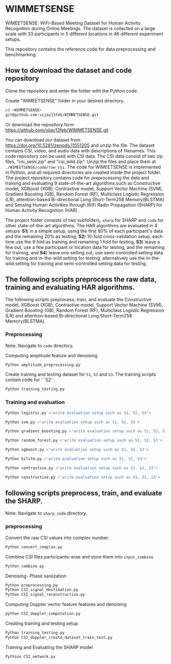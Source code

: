 # WIMMETSENSE
WIMEETSENSE: WiFi-Based Meeting Dataset for Human Activity Recognition during Online Meetings. The dataset is collected on a large scale with 33 participants in 5 different locations in 46 different experiment setups. 

This repository contains the reference code for data preprocessing and benchmarking. 
## How to download the dataset and code repository 
Clone the repository and enter the folder with the Python code:

Create "WIMEETSENSE" folder in your desired directory. 
```bash
cd <WIMMETSENSE>
git@github.com:vijay13feb/WIMMETSENSE.git
```
Or download the repository form https://github.com/vijay13feb/WIMMETSENSE.git

You can download our dataset from https://doi.org/10.5281/zenodo.11551205 and unzip the file. The dataset contains CSI, video, and audio data with descriptions of filenames. This code repository can be used with CSI data. The CSI data consist of two zip files, "csi_semi.zip" and "csi_wild.zip". Unzip the files and place them at ```./WIMEETSENSE/code/raw_csi```. The code for WIMEETSENSE is implemented in Python, and all required directories are created inside the project folder. The project repository contains code for preprocessing the data and training and evaluating 9 state-of-the-art algorithms such as Constructive model, XGBoost (XGB),
Contrastive model, Support Vector Machine (SVM), Gradient Boosting (GB), Random Forest
(RF), Multiclass Logistic Regression (LR), attention-based Bi-directional Long Short-Term258
Memory(BLSTMA) and Sensing Human Activities through WiFi Radio Propagation (SHARP) for Human Activity Recognition (HAR).    

 The project folder consists of two subfolders, ```sharp``` for SHARP and ```code``` for other state-of-the-art algorithms. The HAR algorithms are evaluated in 4 setups: $\mathbf{S1}$) in a simple setup, using the first 80% of each participant's data and the remaining 20% as testing, $\mathbf{S2}$) 10-fold cross-validation setup, each time use the 9 fold as training and remaining $1$ fold for testing, $\mathbf{S3}$) leave a few out, use a few participant or location data for testing, and the remaining for training, and $\mathbf{S4}$) leave one setting out, use semi-controlled setting data for training and in-the-wild setting for testing, alternatively use the in-the-wild setting for training and semi-controlled setting data for testing.
 
 ## The following scripts preprocess the raw data, training and evaluating HAR algorithms. 
 The following scripts preprocess, train, and evaluate the  Constructive model, XGBoost (XGB),
Contrastive model, Support Vector Machine (SVM), Gradient Boosting (GB), Random Forest
(RF), Multiclass Logistic Regression (LR) and attention-based Bi-directional Long Short-Term258
Memory(BLSTMA). 
### Preprocessing
Note: Navigate to ```code``` directory. 

Computing amplitude feature and denoising 
```bash
Python amplitude_preprocessing.py
```
Create training and testing dataset for ```S1```, ```S2``` and ```S3```. The training scripts contain code for ```S2``. 
```bash
Python training_testing.py
```
### Training and evaluation
```bash
Python logistic.py <'write evaluation setup such as S1, S2, S3'>
```
```bash
Python svm.py <'write evaluation setup such as S1, S2, S3'>
```
```bash
Python gradient_boosting.py <'write evaluation setup such as S1, S2, S3'>
```
```bash
Python random_forest.py <'write evaluation setup such as S1, S2, S3'>
```
```bash
Python xgboost.py <'write evaluation setup such as S1, S2, S3'>
``` 
```bash
Python bilstm.py <'write evaluation setup such as S1, S2, S3'>
```
```bash
Python contrastive.py <'write evaluation setup such as S1, S2, S3'>
```

```bash
Python constructive.py <'write evaluation setup such as S1, S2, S3'>
```

##  following scripts preprocess, train, and evaluate the SHARP.
Note: Navigate to ```sharp_code``` directory. 
### preprocessing 
Convert the raw CSI values into complex number. 
```bash
Python convert_complex.py
```
Combine CSI files participants-wise and store them into ```input_combine```

```bash
Python combine.py
```
Denoising- Phase saniization

```bash
Python preprocessing.py
Python CSI_signal_Hestimation.py
Python CSI_signal_reconstruction.py
```
Computing Doppler vector feature features and denoising 
```bash
python CSI_doppler_computation.py
```
Creating training and testing setup
```bash
Python training_testing.py
Python CSI_doppler_create_dataset_train_test.py
```
Training and Evaluating the SHARP model 
```bash
Pythion CSI_network.py 
```



